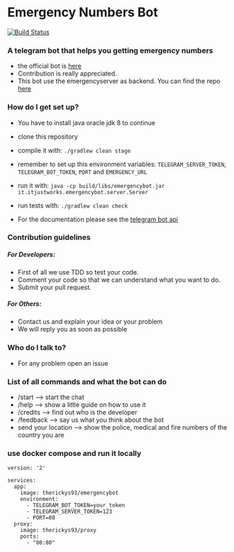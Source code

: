 # Emergency Numbers Bot #

[![Build Status](https://travis-ci.org/itjustworksteam/emergencybot.svg?branch=master)](https://travis-ci.org/itjustworksteam/emergencybot)

### A telegram bot that helps you getting emergency numbers ###

* the official bot is [here](https://telegram.me/emergencynumbersbot)
* Contribution is really appreciated.
* This bot use the emergencyserver as backend. You can find the repo [here](https://github.com/itjustworksteam/emergencyserver)

### How do I get set up? ###

* You have to install java oracle jdk 8 to continue
* clone this repository
* compile it with: ``./gradlew clean stage``
* remember to set up this environment variables: ``TELEGRAM_SERVER_TOKEN``, ``TELEGRAM_BOT_TOKEN``, ``PORT`` and ``EMERGENCY_URL``
* run it with: ``java -cp build/libs/emergencybot.jar it.itjustworks.emergencybot.server.Server``
* run tests with: ``./gradlew clean check``

* For the documentation please see the [telegram bot api](https://core.telegram.org/bots/api)

### Contribution guidelines ###

##### For Developers: #####

* First of all we use TDD so test your code.
* Comment your code so that we can understand what you want to do.
* Submit your pull request.

##### For Others: #####

* Contact us and explain your idea or your problem
* We will reply you as soon as possible

### Who do I talk to? ###

* For any problem open an issue

### List of all commands and what the bot can do ###

* /start --> start the chat
* /help --> show a little guide on how to use it
* /credits --> find out who is the developer
* /feedback --> say us what you think about the bot
* send your location --> show the police, medical and fire numbers of the country you are

### use docker compose and run it locally ###

```
version: '2'

services:
  app:
    image: therickys93/emergencybot
    environment:
      - TELEGRAM_BOT_TOKEN=your_token
      - TELEGRAM_SERVER_TOKEN=123
      - PORT=80
  proxy:
    image: therickys93/proxy
    ports:
      - "80:80"

```
